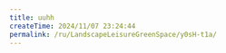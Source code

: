 ```yaml
---
title: uuhh
createTime: 2024/11/07 23:24:44
permalink: /ru/LandscapeLeisureGreenSpace/y0sH-t1a/
---
```

